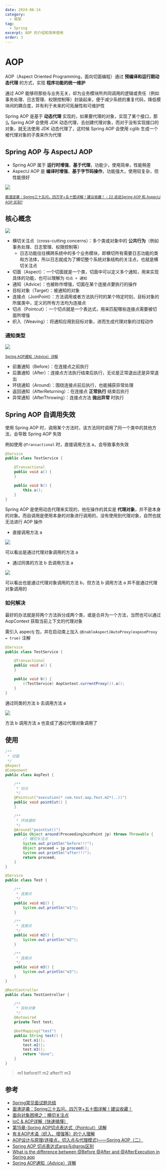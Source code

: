 ```yaml
---
date: 2024-06-14
category:
  - 框架
tag:
  - Spring
excerpt: AOP 的介绍和简单使用
order: 3
---
```


# AOP

AOP（Aspect Oriented Programming，面向切面编程）通过 **预编译和运行期动态代理** 的方式，实现 **程序功能的统一维护**

通过 AOP 能够将那些与业务无关，却为业务模块所共同调用的逻辑或责任（例如事务处理、日志管理、权限控制等）封装起来，便于减少系统的重复代码，降低模块间的耦合度，并有利于未来的可拓展性和可维护性

Spring AOP 是基于 **动态代理** 实现的，如果要代理的对象，实现了某个接口，那么 Spring AOP 会使用 JDK 动态代理，去创建代理对象，而对于没有实现接口的对象，就无法使用 JDK 动态代理了，这时候 Spring AOP 会使用 cglib 生成一个被代理对象的子类来作为代理

## Spring AOP 与 AspectJ AOP

- Spring AOP 属于 **运行时增强**，**基于代理**，功能少，使用简单，性能稍差
- AspectJ AOP 是 **编译时增强**，**基于字节码操作**，功能强大，使用较复杂，但性能很好

![](./md.assets/aop_aspect.png)

<small>[面渣逆袭：Spring三十五问，四万字+五十图详解！建议收藏！ - 22.说说Spring AOP 和 AspectJ AOP 区别?](https://mp.weixin.qq.com/s/Y17S85ntHm_MLTZMJdtjQQ)</small>

## 核心概念

![](./md.assets/aop.png)

- 横切关注点（cross-cutting concerns）：多个类或对象中的 **公共行为**（例如事务处理、日志管理、权限控制等）
  - 日志功能往往横跨系统中的多个业务模块，即横切所有需要日志功能的类和方法体，所以日志就成为了横切整个系统对象结构的关注点，也就是横切关注点
- 切面（Aspect）：一个切面就是一个类，切面中可以定义多个通知，用来实现具体的功能，也可以理解为 `切点 + 通知`
- 通知（Advice）：也被称作增强，切面在某个连接点要执行的操作
- 目标对象（Target）：被通知的对象
- 连接点（JoinPoint）：方法调用或者方法执行时的某个特定时刻，目标对象的所属类中，定义的所有方法均为连接点
- 切点（Pointcut）：一个切点就是一个表达式，用来匹配哪些连接点需要被切面所增强
- 织入（Weaving）：将通知应用到目标对象，进而生成代理对象的过程动作

### 通知类型

![](./md.assets/advice.png)

<small>[Spring AOP通知（Advice）详解](https://developer.aliyun.com/article/928943)</small>

- 前置通知（Before）：在连接点之前执行
- 后置通知（After）：连接点方法执行结束后执行，无论是正常退出还是异常退出
- 环绕通知（Around）：围绕连接点前后执行，也能捕获异常处理
- 返回通知（AfterReturning）：在连接点 **正常执行** 结束后执行
- 异常通知（AfterThrowing）：连接点方法 **抛出异常** 时执行

## Spring AOP 自调用失效

使用 Spring AOP 时，调用某个方法时，该方法同时调用了同一个类中的其他方法，会导致 Spring AOP 失效

例如使用 `@Transactional` 时，直接调用方法 a，会导致事务失效

```java
@Service
public class TestService {

    @Transactional
    public void a() {
    }

    public void b() {
        this.a();
    }
}
```

Spring AOP 是使用动态代理来实现的，他在操作的其实是 **代理对象**，并不是本身的对象。而自调用是使用本身的对象进行调用的，没有使用到代理对象，自然也就无法进行 AOP 操作

- 直接调用方法 a

![](./md.assets/a.png)

可以看出是通过代理对象调用的方法 a

- 通过同类的方法 b 去调用方法 a

![](./md.assets/b.png)

可以看出也是通过代理对象调用的方法 b，但方法 b 调用方法 a 并不是通过代理对象调用的

### 如何解决

最好的办法就是将两个方法拆分成两个类，或是合并为一个方法，当然也可以通过 AopContext 获取当前上下文的代理对象

需引入 aspectj 包，并在启动类上加入 `@EnableAspectJAutoProxy(exposeProxy = true)` 注解

```java
@Service
public class TestService {

    @Transactional
    public void a() {
    }

    public void b() {
        ((TestService) AopContext.currentProxy()).a();
    }
}
```

通过同类的方法 b 去调用方法 a

![](./md.assets/c.png)

方法 b 调用方法 a 也变成了通过代理对象调用了

## 使用

```java
/**
 * 切面
 */
@Aspect
@Component
public class AopTest {

    /**
     * 切点
     */
    @Pointcut("execution(* com.test.aop.Test.m2*(..))")
    public void pointCut() {
    }

    /**
     * 环绕通知
     */
    @Around("pointCut()")
    public Object around(ProceedingJoinPoint jp) throws Throwable {
        // 横切关注点
        System.out.println("before!!!");
        Object proceed = jp.proceed();
        System.out.println("after!!!");
        return proceed;
    }
}
```

```java
@Service
public class Test {

    /**
     * 连接点
     */
    public void m1() {
        System.out.println("m1");
    }

    /**
     * 连接点
     */
    public void m2() {
        System.out.println("m2");
    }

    /**
     * 连接点
     */
    public void m3() {
        System.out.println("m3");
    }
}
```

```java
@RestController
public class TestController {

    /**
     * 目标对象
     */
    @Autowired
    private Test test;

    @GetMapping("test")
    public String test() {
        test.m1();
        test.m2();
        test.m3();
        return "done";
    }
}
```

> m1
before!!!
m2
after!!!
m3

## 参考

- [Spring常见面试题总结](https://javaguide.cn/system-design/framework/spring/spring-knowledge-and-questions-summary.html)
- [面渣逆袭：Spring三十五问，四万字+五十图详解！建议收藏！](https://mp.weixin.qq.com/s/Y17S85ntHm_MLTZMJdtjQQ)
- [面向对象困境之：横切关注点](https://juejin.cn/post/6844904017340940296)
- [IoC & AOP详解（快速搞懂）](https://javaguide.cn/system-design/framework/spring/ioc-and-aop.html)
- [第15章-Spring AOP切点表达式（Pointcut）详解](https://blog.csdn.net/weixin_43793874/article/details/124753521)
- [有关AOP术语（织入、增强等）的个人理解](https://blog.csdn.net/qq_26558047/article/details/115601666)
- [AOP设计与原理(连接点，切入点与代理模式)——Spring AOP（二）](https://blog.csdn.net/qq_34598667/article/details/83352227)
- [Spring AOP 切点表达式args与@args区别](https://blog.csdn.net/qq_19922839/article/details/117412231)
- [What is the difference between @Before @After and @AfterExecution in Spring aop](https://stackoverflow.com/questions/31294698/what-is-the-difference-between-before-after-and-afterexecution-in-spring-aop)
- [Spring AOP通知（Advice）详解](https://developer.aliyun.com/article/928943)
